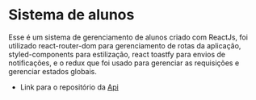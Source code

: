 # Sistema de alunos
Esse é um sistema de gerenciamento de alunos criado com ReactJs, foi utilizado react-router-dom para gerenciamento de rotas da aplicação, styled-components para estilização, react toastfy para envios de notificações, e o redux que foi usado para gerenciar as requisições e gerenciar estados globais.

- Link para o repositório da [Api](https://github.com/Moyseys/Api-SistemaDeAlunos)
